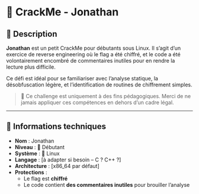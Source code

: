 # 🧠 CrackMe - Jonathan

## 📌 Description

**Jonathan** est un petit CrackMe pour débutants sous Linux. Il s’agit d’un exercice de reverse engineering où le flag a été chiffré, et le code a été volontairement encombré de commentaires inutiles pour en rendre la lecture plus difficile.

Ce défi est idéal pour se familiariser avec l’analyse statique, la désobfuscation légère, et l’identification de routines de chiffrement simples.

> 🛑 Ce challenge est uniquement à des fins pédagogiques. Merci de ne jamais appliquer ces compétences en dehors d’un cadre légal.

---

## 🧰 Informations techniques

- **Nom** : Jonathan
- **Niveau** : 🔵 Débutant
- **Système** : 🐧 Linux
- **Langage** : [à adapter si besoin – C ? C++ ?]
- **Architecture** : [x86_64 par défaut]
- **Protections** :
  - Le flag est **chiffré**
  - Le code contient **des commentaires inutiles** pour brouiller l’analyse



